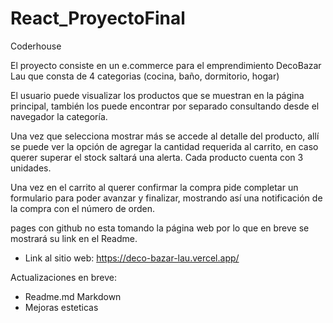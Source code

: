 # React_ProyectoFinal
Coderhouse

El proyecto consiste en un e.commerce para el emprendimiento DecoBazar Lau que consta de 4 categorias (cocina, baño, dormitorio, hogar)

El usuario puede visualizar los productos que se muestran en la página principal, también los puede encontrar por separado consultando desde el navegador la categoría. 

Una vez que selecciona mostrar más se accede al detalle del producto, allí se puede ver la opción de agregar la cantidad requerida al carrito, en caso querer superar el stock saltará una alerta. Cada producto cuenta con 3 unidades. 

Una vez en el carrito al querer confirmar la compra pide completar un formulario para poder avanzar y finalizar, mostrando así una notificación de la compra con el número de orden. 

pages con github no esta tomando la página web por lo que en breve se mostrará su link en el Readme.

- Link al sitio web: https://deco-bazar-lau.vercel.app/

Actualizaciones en breve: 

- Readme.md Markdown
- Mejoras esteticas
